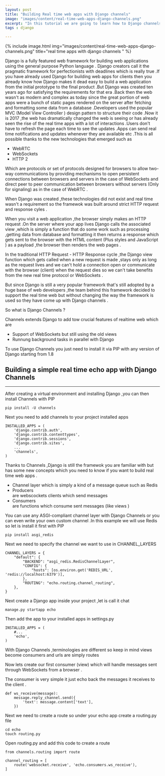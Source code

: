 ```yaml
---
layout: post
title: "Building Real time web apps with Django channels"
image: "images/content/real-time-web-apps-django-channels.png"
excerpt: "In this tutorial we are going to learn how to Django channels to build real time web apps " 
tags : django

---
```


{% include image.html 
    img="images/content/real-time-web-apps-django-channels.png" 
    title="real time apps with django channels " 
%}

Django is a fully featured web framework for building web applications using the general purpose Python language .
Django creators call it the pragmatic framework for perfectionists with deadlines which is really true .If you have
already used Django for building web apps for clients then you already know how Django makes it dead easy to build 
a web application from the initial prototype to the final product .But Django was created ten years ago for 
satisfying the requirements for that era .Back then the web wasn't as modern and complex as today since 
the great portion of web apps were a bunch of static pages rendered on the server after fetching and formatting 
some data from a database .Developers used the popular MVC (Model View Controller ) design pattern to structure 
their code .Now it is 2017 ,the web has dramatically changed the web is seeing or has already seen the rise 
of the real time apps with a lot of interactions .Users don't have to refresh the page each time to see the updates .Apps can send 
real time notifications and updates whenever they are available etc .This is all possible thanks to the new technologies that emerged 
such as 

<ul>
<li>
WebRTC
</li>
<li> 
WebSockets
</li>  
<li>
HTTP 2
</li>
</ul>

Which are protocols or set of protocols designed for browsers to allow two-way communications by providing 
mechanisms to open persistent connections between browsers and servers in the case of WebSockets and direct
peer to peer communication between browsers without servers (Only for signaling) as in the case of WebRTC .

When Django was created ,these technologies did not exist and real time wasn't a requirement so the framewok 
was built around strict HTTP request and response cyles .

When you visit a web application ,the browser simply makes an HTTP request .On the server where your app lives 
Django calls the associated view ,which is simply a function that do some work such as processing ,getting 
data from database and formatting it then returns a response which gets sent to the browser with the HTML 
content (Plus styles and JavaScript ) as a payload ,the browser then renders the web pages .

In the traditional HTTP Request - HTTP Response cycle ,the Django view function which gets called when 
a new request is made ,stays only as long as the request lives and we can't hold a connection open or communicate 
with the browser (client) when the request dies so we can't take benefits from the new real time protocol 
or WebSockets .

But since Django is still a very popular framework that's still adopted by a huge base of web developers ,the team
behind this framework decided to support the real time web but without changing the way the framework is used so they have
come up with Django channels .

So what is Django Channels ?

Channels extends Django to add tow crucial features of realtime web which are 

<ul>
<li>Support of WebSockets but still using the old views </li>
<li>Runnung background tasks in parallel with Django </li>
</ul>

To use Django Channels you just need to install it via PIP with any version of Django starting from 1.8 

Building a simple real time echo app with Django Channels 
---------------------------------------------------------
---------------------------------------------------------

After creating a virtual environment and installing Django ,you can then install Channels with PIP 

    pip install -U channels

Next you need to add channels to your project installed apps 

    INSTALLED_APPS = (
        'django.contrib.auth',
        'django.contrib.contenttypes',
        'django.contrib.sessions',
        'django.contrib.sites',
        ...
        'channels',
    )    

Thanks to Channels ,Django is still the framewok you are familiar with but has some new concepts which you need
to know if you want to build real time web apps .

<ul>
<li>
Channel layer which is simply a kind of a message queue such as Redis 
</li>
<li>Producers</li> are webscockets clients which send messages 

<li>Consumers </li> are functions which consume sent messages (like views )
</ul>

You can use any ASGI-compliant channel layer with Django Channels or you can even write your own custom 
channel .In this example we will use Redis so let is install it first with PIP

    pip install asgi_redis

Next we need to specify the channel we want to use in CHANNEL_LAYERS

    CHANNEL_LAYERS = {
        "default": {
            "BACKEND": "asgi_redis.RedisChannelLayer",
            "CONFIG": {
                "hosts": [os.environ.get('REDIS_URL', 'redis://localhost:6379')],
            },
            "ROUTING": "echo.routing.channel_routing",
        },
    }

Next create a Django app inside your project ,let is call it chat 

    manage.py startapp echo

Then add the app to your installed apps in settings.py 

    INSTALLED_APPS = (
        #...
        'echo',
    )

With Django Channels ,terminologies are different so keep in mind views become consumers and urls are simply 
routes 

Now lets create our first consumer (view) which will handle messages sent through WebSockets from a browser .

The consumer is very simple it just echo back the messages it receives to the client .

    def ws_receive(message):
        message.reply_channel.send({
            'text': message.content['text'],
        })

 
Next we need to create a route so under your echo app create a routing.py file

    cd echo 
    touch routing.py

Open routing.py and add this code to create a route 

    from channels.routing import route

    channel_routing = [
        route('websocket.receive', 'echo.consumers.ws_receive'),
    ]



